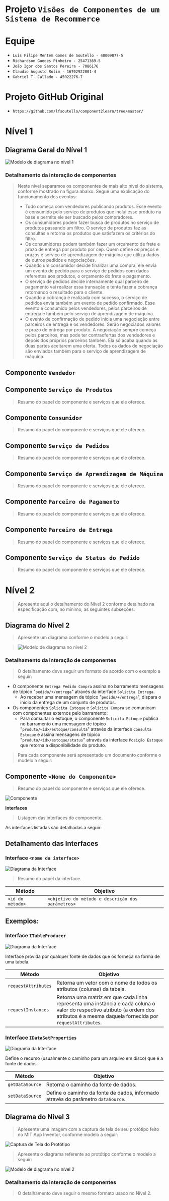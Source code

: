 # Projeto `Visões de Componentes de um Sistema de Recommerce`

# Equipe
* `Luís Filipe Mentem Gomes de Soutello - 40009877-5`
* `Richardson Guedes Pinheiro - 25471369-5`
* `João Igor dos Santos Pereira - 7086176`
* `Claudio Augusto Rolim - 16702922001-4`
* `Gabriel T. Callado - 45022276-7`

# Projeto GitHub Original
* `https://github.com/lfsoutello/component2learn/tree/master/`

# Nível 1

## Diagrama Geral do Nível 1

![Modelo de diagrama no nível 1](images/nivel-1.png)

### Detalhamento da interação de componentes

> Neste nível separamos os componentes de mais alto nível do sistema, conforme mostrado na figura abaixo. Segue uma explicação do funcionamento dos eventos:
> * Tudo começa com vendedores publicando produtos. Esse evento é consumido pelo serviço de produtos que inclui esse produto na base e permite ele ser buscado pelos compradores.
> * Os consumidores podem fazer busca de produtos no serviço de produtos passando um filtro. O serviço de produtos faz as consultas e retorna os produtos que satisfazem os critérios do filtro.
> * Os consumidores podem também fazer um orçamento de frete e prazo de entrega por produto por cep. Quem define os preços e prazos é serviço de aprendizagem de máquina que utiliza dados de outros pedidos e negociações.
> * Quando um consumidor decide finalizar uma compra, ele envia um evento de pedido para o serviço de pedidos com dados referentes aos produtos, o orçamento do frete e pagamento.
> * O serviço de pedidos decide internamente qual parceiro de pagamento vai realizar essa transação e tenta fazer a cobrança retornando o resultado para o cliente.
> * Quando a cobrança é realizada com sucesso, o serviço de pedidos envia também um evento de pedido confirmado. Esse evento é consumido pelos vendedores, pelos parceiros de entrega e também pelo serviço de aprendizagem de máquina.
> * O evento de confirmação de pedido inicia uma negociação entre parceiros de entrega e os vendedores. Serão negociados valores e prazo de entrega por produto. A negociação sempre começa pelos parceiros, mas pode ter contraofertas dos vendedores e depois dos próprios parceiros também. Ela só acaba quando as duas partes aceitarem uma oferta. Todos os dados de negociação são enviados também para o serviço de aprendizagem de máquina.

## Componente `Vendedor`

> 

## Componente `Serviço de Produtos`

> Resumo do papel do componente e serviços que ele oferece.

## Componente `Consumidor`

> Resumo do papel do componente e serviços que ele oferece.

## Componente `Serviço de Pedidos`

> Resumo do papel do componente e serviços que ele oferece.

## Componente `Serviço de Aprendizagem de Máquina`

> Resumo do papel do componente e serviços que ele oferece.

## Componente `Parceiro de Pagamento`

> Resumo do papel do componente e serviços que ele oferece.

## Componente `Parceiro de Entrega`

> Resumo do papel do componente e serviços que ele oferece.

## Componente `Serviço de Status do Pedido`

> Resumo do papel do componente e serviços que ele oferece.

# Nível 2

> Apresente aqui o detalhamento do Nível 2 conforme detalhado na especificação com, no mínimo, as seguintes subseções:

## Diagrama do Nível 2

> Apresente um diagrama conforme o modelo a seguir:

> ![Modelo de diagrama no nível 2](images/diagrama-subcomponentes.png)

### Detalhamento da interação de componentes

> O detalhamento deve seguir um formato de acordo com o exemplo a seguir:

* O componente `Entrega Pedido Compra` assina no barramento mensagens de tópico "`pedido/+/entrega`" através da interface `Solicita Entrega`.
  * Ao receber uma mensagem de tópico "`pedido/+/entrega`", dispara o início da entrega de um conjunto de produtos.
* Os componentes `Solicita Estoque` e `Solicita Compra` se comunicam com componentes externos pelo barramento:
  * Para consultar o estoque, o componente `Solicita Estoque` publica no barramento uma mensagem de tópico "`produto/<id>/estoque/consulta`" através da interface `Consulta Estoque` e assina mensagens de tópico "`produto/<id>/estoque/status`" através da interface `Posição Estoque` que retorna a disponibilidade do produto.

> Para cada componente será apresentado um documento conforme o modelo a seguir:

## Componente `<Nome do Componente>`

> Resumo do papel do componente e serviços que ele oferece.

![Componente](images/diagrama-componente.png)

**Interfaces**
> Listagem das interfaces do componente.

As interfaces listadas são detalhadas a seguir:

## Detalhamento das Interfaces

### Interface `<nome da interface>`

![Diagrama da Interface](images/diagrama-interface-itableproducer.png)

> Resumo do papel da interface.

Método | Objetivo
-------| --------
`<id do método>` | `<objetivo do método e descrição dos parâmetros>`

## Exemplos:

### Interface `ITableProducer`

![Diagrama da Interface](images/diagrama-interface-itableproducer.png)

Interface provida por qualquer fonte de dados que os forneça na forma de uma tabela.

Método | Objetivo
-------| --------
`requestAttributes` | Retorna um vetor com o nome de todos os atributos (colunas) da tabela.
`requestInstances` | Retorna uma matriz em que cada linha representa uma instância e cada coluna o valor do respectivo atributo (a ordem dos atributos é a mesma daquela fornecida por `requestAttributes`.

### Interface `IDataSetProperties`

![Diagrama da Interface](images/diagrama-interface-idatasetproperties.png)

Define o recurso (usualmente o caminho para um arquivo em disco) que é a fonte de dados.

Método | Objetivo
-------| --------
`getDataSource` | Retorna o caminho da fonte de dados.
`setDataSource` | Define o caminho da fonte de dados, informado através do parâmetro `dataSource`.

## Diagrama do Nível 3

> Apresente uma imagem com a captura de tela de seu protótipo feito no MIT App Inventor, conforme modelo a seguir:

![Captura de Tela do Protótipo](images/captura-prototipo.png)

> Apresente o diagrama referente ao protótipo conforme o modelo a seguir:

![Modelo de diagrama no nível 2](images/diagrama-prototipo.png)

### Detalhamento da interação de componentes

> O detalhamento deve seguir o mesmo formato usado no Nível 2.

